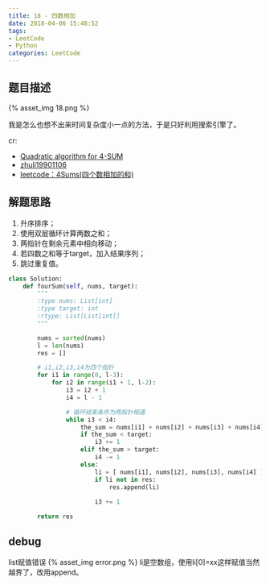 ```yaml
---
title: 18 - 四数相加
date: 2018-04-06 15:48:52
tags: 
- LeetCode
- Python
categories: LeetCode
---
```


## 题目描述
{% asset_img 18.png %}

<!-- more -->

我是怎么也想不出来时间复杂度小一点的方法，于是只好利用搜索引擎了。

cr: 
* [Quadratic algorithm for 4-SUM](https://stackoverflow.com/questions/14732277/quadratic-algorithm-for-4-sum)
* [zhuli19901106](https://github.com/zhuli19901106/leetcode-2/blob/master/4sum_1_AC.cpp)
* [leetcode：4Sums(四个数相加的和)](http://www.cnblogs.com/zhaolizhen/p/3378685.html)

## 解题思路
1. 升序排序；
2. 使用双层循环计算两数之和；
3. 两指针在剩余元素中相向移动；
4. 若四数之和等于target，加入结果序列；
5. 跳过重复值。

```python
class Solution:
    def fourSum(self, nums, target):
        """
        :type nums: List[int]
        :type target: int
        :rtype: List[List[int]]
        """

        nums = sorted(nums)
        l = len(nums)
        res = []

        # i1,i2,i3,i4为四个指针
        for i1 in range(0, l-3):
        	for i2 in range(i1 + 1, l-2):
        		i3 = i2 + 1
        		i4 = l - 1

        		# 循环结束条件为两指针相遇
        		while i3 < i4:
        			the_sum = nums[i1] + nums[i2] + nums[i3] + nums[i4]
        			if the_sum < target:
        				i3 += 1
        			elif the_sum > target:
        				i4 -= 1
        			else:
        				li = [ nums[i1], nums[i2], nums[i3], nums[i4] ] 
        				if li not in res:
        					res.append(li)
        				
        				i3 += 1

        return res
```

## debug
list赋值错误
{% asset_img error.png %}
li是空数组，使用li[0]=xx这样赋值当然越界了，改用append。